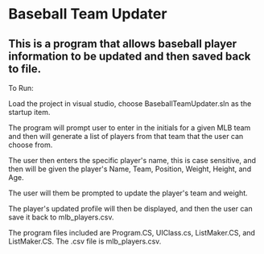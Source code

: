 # Baseball Team Updater
## This is a program that allows baseball player information to be updated and then saved back to file.

To Run:

Load the project in visual studio, choose BaseballTeamUpdater.sln as the startup item.

The program will prompt user to enter in the initials for a given MLB team and then will generate a list of players from that team that the user can choose from.

The user then enters the specific player's name, this is case sensitive, and then will be given the player's Name, Team, Position, Weight, Height, and Age.

The user will them be prompted to update the player's team and weight.

The player's updated profile will then be displayed, and then the user can save it back to mlb_players.csv.

The program files included are Program.CS, UIClass.cs, ListMaker.CS, and ListMaker.CS. The .csv file is mlb_players.csv.
